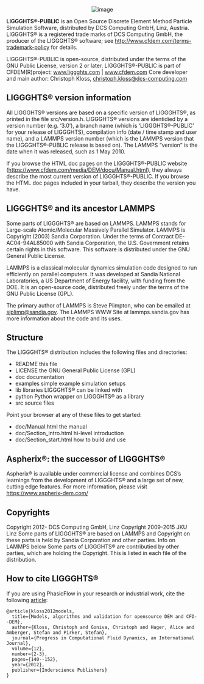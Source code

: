 <div align ="center">

![image](https://github.com/rikytogni/tutorial_git/assets/43726876/2b94ee44-d8fb-4b1e-b719-7dbbef5b7503)

</div>

**LIGGGHTS®-PUBLIC** is an Open Source Discrete Element Method Particle Simulation Software, distributed by DCS Computing GmbH, Linz, Austria.
LIGGGHTS® is a registered trade marks of DCS Computing GmbH, the producer of the LIGGGHTS® software; see http://www.cfdem.com/terms-trademark-policy for details.

</div>

LIGGGHTS®-PUBLIC is open-source, distributed under the terms of the GNU Public License, version 2 or later. LIGGGHTS®-PUBLIC is part of CFDEM(R)project: www.liggghts.com | www.cfdem.com
Core developer and main author: Christoph Kloss, christoph.kloss@dcs-computing.com

## LIGGGHTS® version information
All LIGGGHTS® versions are based on a specific version of LIGGGHTS®, as printed in the file src/version.h. LIGGGHTS® versions are identidied by a version number (e.g. ‘3.0’), a branch name (which is ‘LIGGGHTS®-PUBLIC’ for your release of LIGGGHTS), compilation info (date / time stamp and user name), and a LAMMPS version number (which is the LAMMPS version that the LIGGGHTS®-PUBLIC release is based on). The LAMMPS “version” is the date when it was released, such as 1 May 2010.

</div>

If you browse the HTML doc pages on the LIGGGHTS®-PUBLIC website (https://www.cfdem.com/media/DEM/docu/Manual.html), they always describe the most current version of LIGGGHTS®-PUBLIC. If you browse the HTML doc pages included in your tarball, they describe the version you have.

## LIGGGHTS® and its ancestor LAMMPS
Some parts of LIGGGHTS® are based on LAMMPS. LAMMPS stands for Large-scale Atomic/Molecular Massively Parallel Simulator. 
LAMMPS is Copyright (2003) Sandia Corporation.  Under the terms of Contract DE-AC04-94AL85000 with Sandia Corporation, the U.S. Government retains certain rights in this software.  This software is distributed under the GNU General Public License. 

</div>

LAMMPS is a classical molecular dynamics simulation code designed to run efficiently on parallel computers. It was developed at Sandia National Laboratories, a US Department of Energy facility, with funding from the DOE.  It is an open-source code, distributed freely under the terms of the GNU Public License (GPL).

</div>

The primary author of LAMMPS is Steve Plimpton, who can be emailed at sjplimp@sandia.gov.  The LAMMPS WWW Site at lammps.sandia.gov has more information about the code and its uses.

## Structure
The LIGGGHTS® distribution includes the following files and directories:

* README          this file
* LICENSE         the GNU General Public License (GPL)
* doc             documentation
* examples        simple example simulation setups
* lib             libraries LIGGGHTS® can be linked with
* python          Python wrapper on LIGGGHTS® as a library
* src             source files

Point your browser at any of these files to get started:

* doc/Manual.html              the manual
* doc/Section_intro.html       hi-level introduction
* doc/Section_start.html       how to build and use

## Aspherix®: the successor of LIGGGHTS®

Aspherix® is available under commercial license and combines DCS’s learnings from the development of LIGGGHTS® and a large set of new, cutting edge features. For more information, please visit https://www.aspherix-dem.com/


## Copyrights
Copyright 2012-     DCS Computing GmbH, Linz
Copyright 2009-2015 JKU Linz
Some parts of LIGGGHTS® are based on LAMMPS and Copyright on these
parts is held by Sandia Corporation and other parties. Info on LAMMPS below
Some parts of LIGGGHTS® are contributied by other parties, which are
holding the Copyright. This is listed in each file of the distribution.

## How to cite LIGGGHTS®
If you are using PhasicFlow in your research or industrial work, cite the following [article](https://www.researchgate.net/profile/Stefan-Pirker/publication/264439676_Models_algorithms_and_validation_for_opensource_DEM_and_CFD-DEM/links/56af5af108ae28588c62fd16/Models-algorithms-and-validation-for-opensource-DEM-and-CFD-DEM.pdf):
```
@article{kloss2012models,
  title={Models, algorithms and validation for opensource DEM and CFD--DEM},
  author={Kloss, Christoph and Goniva, Christoph and Hager, Alice and Amberger, Stefan and Pirker, Stefan},
  journal={Progress in Computational Fluid Dynamics, an International Journal},
  volume={12},
  number={2-3},
  pages={140--152},
  year={2012},
  publisher={Inderscience Publishers}
}

